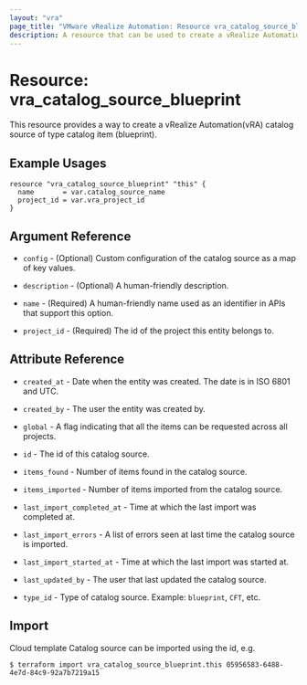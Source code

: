```yaml
---
layout: "vra"
page_title: "VMware vRealize Automation: Resource vra_catalog_source_blueprint"
description: A resource that can be used to create a vRealize Automation catalog source of type cloud template (blueprint).
---
```


# Resource: vra\_catalog\_source\_blueprint

This resource provides a way to create a vRealize Automation(vRA) catalog source of type catalog item (blueprint).

## Example Usages

```hcl
resource "vra_catalog_source_blueprint" "this" {
  name       = var.catalog_source_name
  project_id = var.vra_project_id
}
```


## Argument Reference

* `config` - (Optional) Custom configuration of the catalog source as a map of key values.

* `description` - (Optional) A human-friendly description.

* `name` - (Required) A human-friendly name used as an identifier in APIs that support this option.

* `project_id` - (Required) The id of the project this entity belongs to. 


## Attribute Reference 

* `created_at` - Date when the entity was created. The date is in ISO 6801 and UTC.

* `created_by` - The user the entity was created by.

* `global` - A flag indicating that all the items can be requested across all projects.

* `id` - The id of this catalog source.

* `items_found` - Number of items found in the catalog source.

* `items_imported` - Number of items imported from the catalog source.

* `last_import_completed_at` - Time at which the last import was completed at.

* `last_import_errors` - A list of errors seen at last time the catalog source is imported.

* `last_import_started_at` - Time at which the last import was started at.

* `last_updated_by` - The user that last updated the catalog source. 

* `type_id` - Type of catalog source. Example: `blueprint`, `CFT`, etc.


## Import

Cloud template Catalog source can be imported using the id, e.g.

`$ terraform import vra_catalog_source_blueprint.this 05956583-6488-4e7d-84c9-92a7b7219a15`

